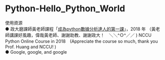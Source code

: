 # Python-Hello_Python_World

使用資源　<br>
● 政大磨課師黃老師課程「[成為python數據分析達人的第一課](http://moocs.nccu.edu.tw/course/123/intro)」，2018 年 （黃老師講課好風趣，偉哉黃老師、謝謝助教、謝謝政大！　＼＼^Ｏ^／／ )   NCCU Python Online Course in 2018　(Appreciate the course so much, thank you Prof. Huang and NCCU! )<br>
● Google, google, and google
